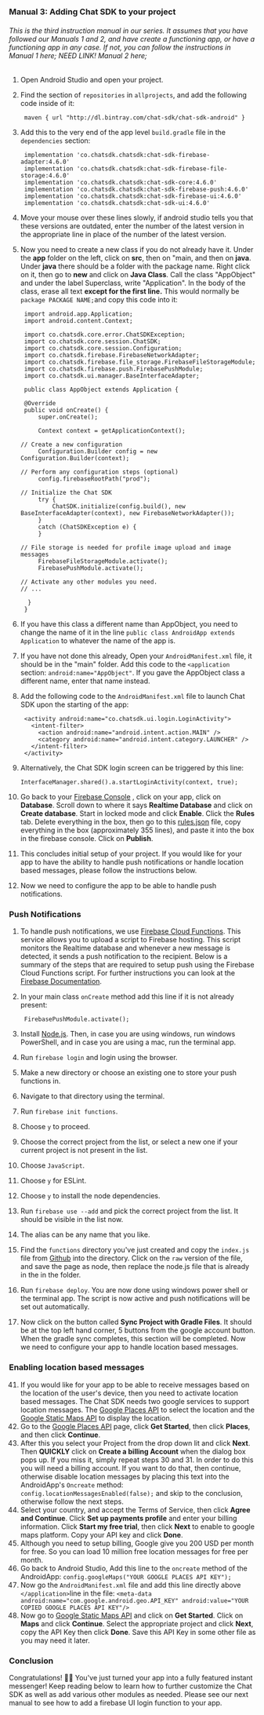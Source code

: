 ### Manual 3: Adding Chat SDK to your project

###### This is the third instruction manual in our series. It assumes that you have followed our Manuals 1 and 2, and have create a functioning app, or have a functioning app in any case. If not, you can follow the instructions in Manual 1 here; NEED LINK! Manual 2 here;

1. Open Android Studio and open your project.

2. Find the section of `repositories` in `allprojects`, and add the following code inside of it:

   ```
    maven { url "http://dl.bintray.com/chat-sdk/chat-sdk-android" }
   ```

3. Add this to the very end of the app level `build.gradle` file in the `dependencies` section:

   ```
    implementation 'co.chatsdk.chatsdk:chat-sdk-firebase-adapter:4.6.0'
    implementation 'co.chatsdk.chatsdk:chat-sdk-firebase-file-storage:4.6.0'
    implementation 'co.chatsdk.chatsdk:chat-sdk-core:4.6.0'
    implementation 'co.chatsdk.chatsdk:chat-sdk-firebase-push:4.6.0'
    implementation 'co.chatsdk.chatsdk:chat-sdk-firebase-ui:4.6.0'
    implementation 'co.chatsdk.chatsdk:chat-sdk-ui:4.6.0'
   ```

4. Move your mouse over these lines slowly, if android studio tells you that these versions are outdated, enter the number of the latest version in the appropriate line in place of the number of the latest version.

5. Now you need to create a new class if you do not already have it. Under the **app** folder on the left, click on **src**, then on "main, and then on **java**. Under **java** there should  be a folder with the package name. Right click on it, then go to **new** and click on **Java Class**. Call the class "AppObject" and under the label Superclass, write "Application". In the body of the class, erase all text **except for the first line.** This would normally be `package PACKAGE NAME;`and copy this code into it:

      ```
       import android.app.Application;
       import android.content.Context;
          
       import co.chatsdk.core.error.ChatSDKException;
       import co.chatsdk.core.session.ChatSDK;
       import co.chatsdk.core.session.Configuration;
       import co.chatsdk.firebase.FirebaseNetworkAdapter;
       import co.chatsdk.firebase.file_storage.FirebaseFileStorageModule;
       import co.chatsdk.firebase.push.FirebasePushModule;
       import co.chatsdk.ui.manager.BaseInterfaceAdapter;
       
       public class AppObject extends Application {
       
       @Override
       public void onCreate() {
           super.onCreate();
       
           Context context = getApplicationContext();
      
      // Create a new configuration
           Configuration.Builder config = new        Configuration.Builder(context);
      
      // Perform any configuration steps (optional)
           config.firebaseRootPath("prod");
      
      // Initialize the Chat SDK
           try {
               ChatSDK.initialize(config.build(), new        BaseInterfaceAdapter(context), new FirebaseNetworkAdapter());
           }
           catch (ChatSDKException e) {
           }
      
      // File storage is needed for profile image upload and image messages
           FirebaseFileStorageModule.activate();
           FirebasePushModule.activate();
      
      // Activate any other modules you need.
      // ...
      
        }
       }
      
      ```

6. If you have this class a different name than AppObject, you need to change the name of it in the line `public class AndroidApp extends Application` to whatever the name of the app is.

7. If you have not done this already, Open your `AndroidManifest.xml` file, it should be in the "main" folder. Add this code to the `<application` section: `android:name="AppObject"`. If you gave the AppObject class a different name, enter that name instead.

8. Add the following code to the `AndroidManifest.xml` file to launch Chat SDK upon the starting of the app:

      ```
       <activity android:name="co.chatsdk.ui.login.LoginActivity">
         <intent-filter>
           <action android:name="android.intent.action.MAIN" />
           <category android:name="android.intent.category.LAUNCHER" />
         </intent-filter>
       </activity>
      ```

9.    Alternatively, the Chat SDK login screen can be triggered by this line:

          InterfaceManager.shared().a.startLoginActivity(context, true);

10. Go back to your [Firebase Console](https://console.firebase.google.com/) , click on your app, click on **Database**. Scroll down to where it says **Realtime Database** and click on **Create database**. Start in locked mode and click **Enable**. Click the **Rules** tab. Delete everything in the box, then go to this [rules.json](https://github.com/chat-sdk/chat-sdk-android/blob/master/firebase-rules.json) file, copy everything in the box (approximately 355 lines), and paste it into the box in the firebase console. Click on **Publish**.

11. This concludes initial setup of your project. If you would like for your app to have the ability to handle push notifications or handle location based messages, please follow the instructions below.

12. Now we need to configure the app to be able to handle push notifications.

### Push Notifications

1. To handle push notifications, we use [Firebase Cloud Functions](https://firebase.google.com/docs/functions/).  This service allows you to upload a script to Firebase hosting. This  script monitors the Realtime database and whenever a new message is  detected, it sends a push notification to the recipient. Below is a summary of the steps that are required to setup push using  the Firebase Cloud Functions script. For further instructions you can  look at the [Firebase Documentation](https://firebase.google.com/docs/functions/get-started).

2. In your main class `onCreate` method add this line if it is not already present:

   ```
    FirebasePushModule.activate();
   ```

3. Install [Node.js](https://nodejs.org/). Then, in case you are using windows, run windows PowerShell, and in case you are using a mac, run the terminal app.

4. Run `firebase login` and login using the browser.

5. Make a new directory or choose an existing one to store your push functions in.

6. Navigate to that directory using the terminal.

7. Run `firebase init functions`.

8. Choose `y` to proceed.

9. Choose the correct project from the list, or select a new one if your current project is not present in the list.

10. Choose `JavaScript`.

11. Choose `y` for ESLint.

12. Choose `y` to install the node dependencies.

13. Run `firebase use --add` and pick the correct project from the list. It should be visible in the list now.

14. The alias can be any name that you like.

15. Find the `functions` directory you've just created and copy the `index.js` file from [Github](https://github.com/chat-sdk/chat-sdk-android/tree/master/FirebasePushNotifications) into the directory. Click on the `raw` version of the file, and save the page as node, then replace the node.js file that is already in the in the folder.

16. Run `firebase deploy`. You are now done using windows power shell or the terminal app. The script is now active and push notifications will be set out automatically.

17. Now click on the button called **Sync Project with Gradle Files**. It should be at the top left hand corner, 5 buttons from the google account button. When the gradle sync completes, this section will be completed. Now we need to configure your app to handle location based messages.

### Enabling location based messages

41. If you would like for your app to be able to receive messages based on the location of the user's device, then you need to activate location based messages. The Chat SDK needs two google services to support location messages. The [Google Places API](https://developers.google.com/places/) to select the location and the [Google Static Maps API](https://developers.google.com/maps/documentation/static-maps/) to display the location.
42. Go to the [Google Places API](https://developers.google.com/places/) page, click **Get Started**, then click **Places**, and then click **Continue**.
43. After this you select your Project from the drop down lit and click **Next**. Then **QUICKLY** click on **Create a billing Account** when the dialog box pops up. If you miss it, simply repeat steps 30 and 31. In order to do this you will need a billing account. If you want to do that, then continue, otherwise disable location messages by placing this text into the AndroidApp's `Oncreate` method: ```config.locationMessagesEnabled(false);``` and skip to the conclusion, otherwise follow the next steps.
44. Select your country, and accept the Terms of Service, then click **Agree and Continue**. Click **Set up payments profile** and enter your billing information. Click **Start my free trial**, then click **Next** to enable to google maps platform. Copy your API key and click **Done**.
45. Although you need to setup billing, Google give you 200 USD per month for free. So you can load 10 million free location messages for free per month.
46. Go back to Android Studio, Add this line to the `oncreate` method of the AndroidApp: `config.googleMaps("YOUR GOOGLE PLACES API KEY");`
47. Now go the `AndroidManifest.xml` file and add this line directly above `</application>`line in the file: `<meta-data android:name="com.google.android.geo.API_KEY" android:value="YOUR COPIED GOOGLE PLACES API KEY"/>`
48. Now go to [Google Static Maps API](https://developers.google.com/maps/documentation/static-maps/) and click on **Get Started**. Click on **Maps** and click **Continue**. Select the appropriate project and click **Next**, copy the API Key then click **Done**. Save this API Key in some other file as you may need it later.


### Conclusion

Congratulations! 🎉🎉 You've just turned your app into a fully featured instant messenger! Keep reading below to learn how to further customize the Chat SDK as well as add various other modules as needed. Please see our next manual to see how to add a firebase UI login function to your app.
